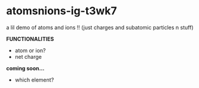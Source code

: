 # atomsnions-ig-t3wk7
a lil demo of atoms and ions !! (just charges and subatomic particles n stuff)

**FUNCTIONALITIES**
* atom or ion?
* net charge

**coming soon...**
* which element?
